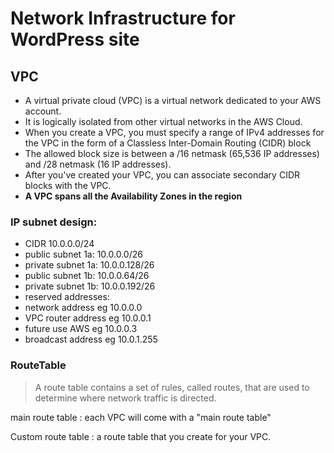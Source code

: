 # Network Infrastructure for WordPress site
## VPC
- A virtual private cloud (VPC) is a virtual network dedicated to your AWS account.
- It is logically isolated from other virtual networks in the AWS Cloud. 
- When you create a VPC, you must specify a range of IPv4 addresses for the VPC in the form of a Classless Inter-Domain Routing (CIDR) block
- The allowed block size is between a /16 netmask (65,536 IP addresses) and /28 netmask (16 IP addresses). 
- After you've created your VPC, you can associate secondary CIDR blocks with the VPC.
- **A VPC spans all the Availability Zones in the region**


### IP subnet design:
- CIDR 10.0.0.0/24
- public subnet 1a: 10.0.0.0/26
- private subnet 1a: 10.0.0.128/26
- public subnet 1b: 10.0.0.64/26
- private subnet 1b: 10.0.0.192/26
- reserved addresses: 
- network address eg 10.0.0.0
- VPC router address eg 10.0.0.1
- future use AWS eg 10.0.0.3
- broadcast address eg 10.0.1.255

### RouteTable
> A route table contains a set of rules, called routes, that are used to determine where network traffic is directed.

main route table
: each VPC will come with a "main route table"

Custom route table
: a route table that you create for your VPC.
